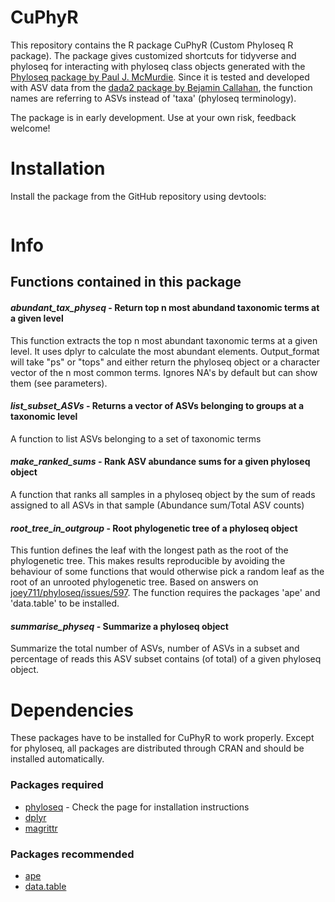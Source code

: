# CuPhyR

This repository contains the R package CuPhyR (Custom Phyloseq R package). 
The package gives customized shortcuts for tidyverse and phyloseq for interacting with 
phyloseq class objects generated with the [Phyloseq package by Paul J. McMurdie](https://joey711.github.io/phyloseq/).
Since it is tested and developed with ASV data from the [dada2 package by Bejamin Callahan](https://benjjneb.github.io/dada2/index.html), 
the function names are referring to ASVs instead of 'taxa' (phyloseq terminology). 

The package is in early development. Use at your own risk, feedback welcome!

# Installation
Install the package from the GitHub repository using devtools:  
```

```


# Info
## Functions contained in this package
#### *abundant_tax_physeq* - Return top n most abundand taxonomic terms at a given level
This function extracts the top n most abundant taxonomic terms at a given level.
It uses dplyr to calculate the most abundant elements.
Output_format will take "ps" or "tops" and either return the phyloseq object or a character vector of the n most common terms.
Ignores NA's by default but can show them (see parameters).

#### *list_subset_ASVs* - Returns a vector of ASVs belonging to groups at a taxonomic level
A function to list ASVs belonging to a set of taxonomic terms

#### *make_ranked_sums* - Rank ASV abundance sums for a given phyloseq object
A function that ranks all samples in a phyloseq object by the sum of reads assigned to all ASVs 
in that sample (Abundance sum/Total ASV counts)

#### *root_tree_in_outgroup* - Root phylogenetic tree of a phyloseq object
This funtion defines the leaf with the longest path as the root of the phylogenetic tree.
This makes results reproducible by avoiding the behaviour of some functions that would otherwise pick a
random leaf as the root of an unrooted phylogenetic tree.
Based on answers on [joey711/phyloseq/issues/597](https://github.com/joey711/phyloseq/issues/597). 
The function requires the packages 'ape' and 'data.table' to be installed.

#### *summarise_physeq* - Summarize a phyloseq object
Summarize the total number of ASVs, number of ASVs in a subset and percentage
of reads this ASV subset contains (of total) of a given phyloseq object.

# Dependencies
These packages have to be installed for CuPhyR to work properly. Except for phyloseq, 
all packages are distributed through CRAN and should be installed automatically.
### Packages required
* [phyloseq](https://joey711.github.io/phyloseq/) - Check the page for installation instructions
* [dplyr](https://dplyr.tidyverse.org)
* [magrittr](https://magrittr.tidyverse.org/)

### Packages recommended
* [ape](https://cran.r-project.org/web/packages/ape/index.html)
* [data.table](https://cran.r-project.org/web/packages/data.table/vignettes/datatable-intro.html)
